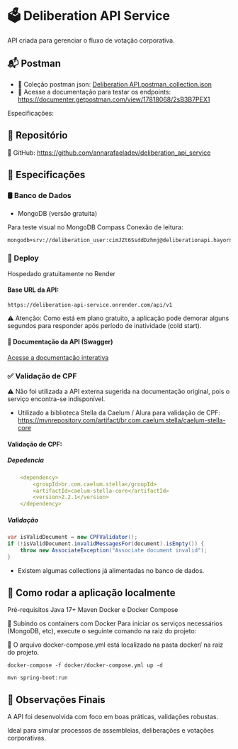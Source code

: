 # 🗳️ Deliberation API Service
API criada para gerenciar o fluxo de votação corporativa.

## 📬 Postman
* 🧾 Coleção postman json: [Deliberation  API.postman_collection.json](../RESTful%20Deliberation%20%20API.postman_collection.json)
* 🔗 Acesse a documentação para testar os endpoints: https://documenter.getpostman.com/view/17818068/2sB3B7PEX1

Especificações:

## 📁 Repositório
🔗 GitHub: https://github.com/annarafaeladev/deliberation_api_service

## 🧾 Especificações
### 🛢️ Banco de Dados
* MongoDB (versão gratuita)

Para teste visual no MongoDB Compass Conexão de leitura:
```
mongodb+srv://deliberation_user:cimJZt6SsddDzhmj@deliberationapi.hayornf.mongodb.net/deliberationapidb
```

### 🚀 Deploy
Hospedado gratuitamente no Render

#### Base URL da API:
`https://deliberation-api-service.onrender.com/api/v1`

⚠️ Atenção: Como está em plano gratuito, a aplicação pode demorar alguns segundos para responder após período de inatividade (cold start).

#### 📖 Documentação da API (Swagger)
<a href="https://deliberation-api-service.onrender.com/api/swagger-ui/index.html">Acesse a documentação interativa</a>

### ✅ Validação de CPF
⚠️ Não foi utilizada a API externa sugerida na documentação original, pois o serviço encontra-se indisponível.

* Utilizado a biblioteca Stella da Caelum / Alura para validação de CPF:
https://mvnrepository.com/artifact/br.com.caelum.stella/caelum-stella-core
#### Validação de CPF:

##### Depedencia
``` yaml
    <dependency>
        <groupId>br.com.caelum.stella</groupId>
        <artifactId>caelum-stella-core</artifactId>
        <version>2.2.1</version>
    </dependency>

 ```
##### Validação 
``` java
var isValidDocument = new CPFValidator();
if (!isValidDocument.invalidMessagesFor(document).isEmpty()) {    
    throw new AssociateException("Associate document invalid");
}

 ```

* Existem algumas collections já alimentadas no banco de dados.

## 🚀 Como rodar a aplicação localmente
Pré-requisitos
Java 17+
Maven
Docker e Docker Compose

🐳 Subindo os containers com Docker
Para iniciar os serviços necessários (MongoDB, etc), execute o seguinte comando na raiz do projeto:

📁 O arquivo docker-compose.yml está localizado na pasta docker/ na raiz do projeto.

`docker-compose -f docker/docker-compose.yml up -d`

`mvn spring-boot:run`

## 📌 Observações Finais
A API foi desenvolvida com foco em boas práticas, validações robustas.

Ideal para simular processos de assembleias, deliberações e votações corporativas.
